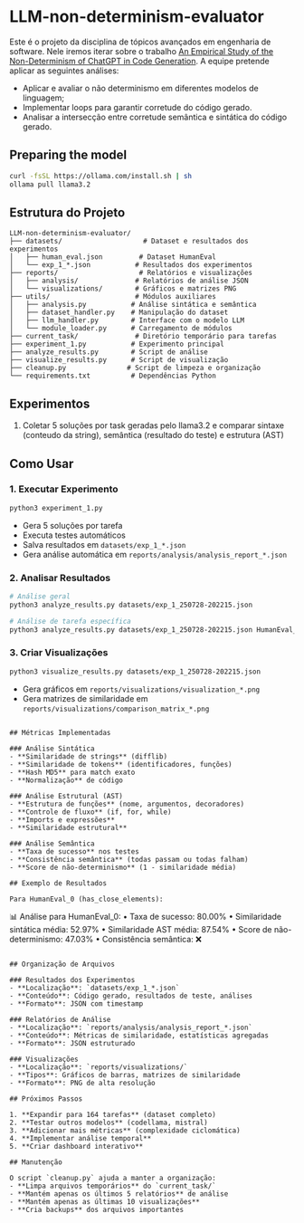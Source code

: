 # LLM-non-determinism-evaluator
Este é o projeto da disciplina de tópicos avançados em engenharia de software. Nele iremos iterar sobre o trabalho [An Empirical Study of the Non-Determinism of ChatGPT in Code Generation](https://dl.acm.org/doi/full/10.1145/36970100). A equipe pretende aplicar as seguintes análises:
- Aplicar e avaliar o não determinismo em diferentes modelos de linguagem;
- Implementar loops para garantir corretude do código gerado.
- Analisar a intersecção entre corretude semântica e sintática do código gerado.

## Preparing the model

```sh
curl -fsSL https://ollama.com/install.sh | sh
ollama pull llama3.2
```

## Estrutura do Projeto

```
LLM-non-determinism-evaluator/
├── datasets/                    # Dataset e resultados dos experimentos
│   ├── human_eval.json         # Dataset HumanEval
│   └── exp_1_*.json           # Resultados dos experimentos
├── reports/                    # Relatórios e visualizações
│   ├── analysis/              # Relatórios de análise JSON
│   └── visualizations/        # Gráficos e matrizes PNG
├── utils/                     # Módulos auxiliares
│   ├── analysis.py           # Análise sintática e semântica
│   ├── dataset_handler.py    # Manipulação do dataset
│   ├── llm_handler.py        # Interface com o modelo LLM
│   └── module_loader.py      # Carregamento de módulos
├── current_task/              # Diretório temporário para tarefas
├── experiment_1.py           # Experimento principal
├── analyze_results.py        # Script de análise
├── visualize_results.py      # Script de visualização
├── cleanup.py               # Script de limpeza e organização
└── requirements.txt          # Dependências Python
```

## Experimentos 

1. Coletar 5 soluções por task geradas pelo llama3.2 e comparar sintaxe (conteudo da string), semântica (resultado do teste) e estrutura (AST)

## Como Usar

### 1. Executar Experimento
```bash
python3 experiment_1.py
```
- Gera 5 soluções por tarefa
- Executa testes automáticos
- Salva resultados em `datasets/exp_1_*.json`
- Gera análise automática em `reports/analysis/analysis_report_*.json`

### 2. Analisar Resultados
```bash
# Análise geral
python3 analyze_results.py datasets/exp_1_250728-202215.json

# Análise de tarefa específica
python3 analyze_results.py datasets/exp_1_250728-202215.json HumanEval_0
```

### 3. Criar Visualizações
```bash
python3 visualize_results.py datasets/exp_1_250728-202215.json
```
- Gera gráficos em `reports/visualizations/visualization_*.png`
- Gera matrizes de similaridade em `reports/visualizations/comparison_matrix_*.png`
```

## Métricas Implementadas

### Análise Sintática
- **Similaridade de strings** (difflib)
- **Similaridade de tokens** (identificadores, funções)
- **Hash MD5** para match exato
- **Normalização** de código

### Análise Estrutural (AST)
- **Estrutura de funções** (nome, argumentos, decoradores)
- **Controle de fluxo** (if, for, while)
- **Imports e expressões**
- **Similaridade estrutural**

### Análise Semântica
- **Taxa de sucesso** nos testes
- **Consistência semântica** (todas passam ou todas falham)
- **Score de não-determinismo** (1 - similaridade média)

## Exemplo de Resultados

Para HumanEval_0 (has_close_elements):
```
📊 Análise para HumanEval_0:
   • Taxa de sucesso: 80.00%
   • Similaridade sintática média: 52.97%
   • Similaridade AST média: 87.54%
   • Score de não-determinismo: 47.03%
   • Consistência semântica: ❌
```

## Organização de Arquivos

### Resultados dos Experimentos
- **Localização**: `datasets/exp_1_*.json`
- **Conteúdo**: Código gerado, resultados de teste, análises
- **Formato**: JSON com timestamp

### Relatórios de Análise
- **Localização**: `reports/analysis/analysis_report_*.json`
- **Conteúdo**: Métricas de similaridade, estatísticas agregadas
- **Formato**: JSON estruturado

### Visualizações
- **Localização**: `reports/visualizations/`
- **Tipos**: Gráficos de barras, matrizes de similaridade
- **Formato**: PNG de alta resolução

## Próximos Passos

1. **Expandir para 164 tarefas** (dataset completo)
2. **Testar outros modelos** (codellama, mistral)
3. **Adicionar mais métricas** (complexidade ciclomática)
4. **Implementar análise temporal**
5. **Criar dashboard interativo**

## Manutenção

O script `cleanup.py` ajuda a manter a organização:
- **Limpa arquivos temporários** do `current_task/`
- **Mantém apenas os últimos 5 relatórios** de análise
- **Mantém apenas as últimas 10 visualizações**
- **Cria backups** dos arquivos importantes